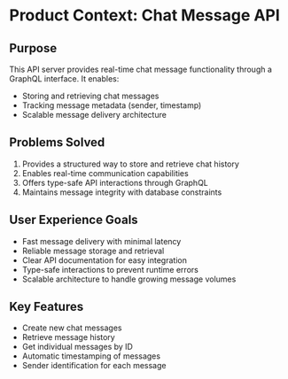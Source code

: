 # Product Context: Chat Message API

## Purpose
This API server provides real-time chat message functionality through a GraphQL interface. It enables:
- Storing and retrieving chat messages
- Tracking message metadata (sender, timestamp)
- Scalable message delivery architecture

## Problems Solved
1. Provides a structured way to store and retrieve chat history
2. Enables real-time communication capabilities
3. Offers type-safe API interactions through GraphQL
4. Maintains message integrity with database constraints

## User Experience Goals
- Fast message delivery with minimal latency
- Reliable message storage and retrieval
- Clear API documentation for easy integration
- Type-safe interactions to prevent runtime errors
- Scalable architecture to handle growing message volumes

## Key Features
- Create new chat messages
- Retrieve message history
- Get individual messages by ID
- Automatic timestamping of messages
- Sender identification for each message
